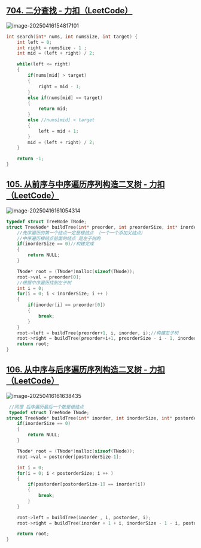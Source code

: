 ## [704. 二分查找 - 力扣（LeetCode）](https://leetcode.cn/problems/binary-search/?envType=problem-list-v2&envId=binary-search)

![image-20250416154817101](https://ting2.oss-cn-beijing.aliyuncs.com/picture/202504161548437.png)

```C
int search(int* nums, int numsSize, int target) {
    int left = 0;
    int right = numsSize - 1 ;
    int mid = (left + right) / 2;

    while(left <= right)
    {
        if(nums[mid] > target)
        {
            right = mid - 1;
        }
        else if(nums[mid] == target)
        {
            return mid;
        }
        else //nums[mid] < target
        {
            left = mid + 1;
        }
        mid = (left + right) / 2;
    }

    return -1;
}
```



## [105. 从前序与中序遍历序列构造二叉树 - 力扣（LeetCode）](https://leetcode.cn/problems/construct-binary-tree-from-preorder-and-inorder-traversal/?envType=problem-list-v2&envId=binary-tree)

![image-20250416161054314](https://ting2.oss-cn-beijing.aliyuncs.com/picture/202504161610663.png)

```C
typedef struct TreeNode TNode;
struct TreeNode* buildTree(int* preorder, int preorderSize, int* inorder, int inorderSize) {
    //先序遍历的第一个结点一定是根结点 （一个一个添加父结点）
    //中序遍历根结点前面的结点 是左子树的
    if(inorderSize == 0)//构建完成
    {
        return NULL;
    }

    TNode* root = (TNode*)malloc(sizeof(TNode));
    root->val = preorder[0];
    //根据中序遍历找到左子树
    int i = 0;
    for(i = 0; i < inorderSize; i ++ )
    {
        if(inorder[i] == preorder[0])
        {
            break;
        }
    }
    root->left = buildTree(preorder+1, i, inorder, i);//构建左子树
    root->right = buildTree(preorder+i+1, preorderSize - i - 1, inorder + i + 1, inorderSize - 1 - i);//构建右子树
    return root;
}
```

## [106. 从中序与后序遍历序列构造二叉树 - 力扣（LeetCode）](https://leetcode.cn/problems/construct-binary-tree-from-inorder-and-postorder-traversal/submissions/622814269/?envType=problem-list-v2&envId=binary-tree)

![image-20250416161638435](https://ting2.oss-cn-beijing.aliyuncs.com/picture/202504161616770.png)

```C
 //同理 后序遍历最后一个数是根结点
 typedef struct TreeNode TNode;
struct TreeNode* buildTree(int* inorder, int inorderSize, int* postorder, int postorderSize) {
    if(inorderSize == 0)
    {
        return NULL;
    }

    TNode* root = (TNode*)malloc(sizeof(TNode));
    root->val = postorder[postorderSize-1];

    int i = 0;
    for(i = 0; i < postorderSize; i ++ )
    {
        if(postorder[postorderSize-1] == inorder[i])
        {
            break;
        }
    }

    root->left = buildTree(inorder , i, postorder, i);
    root->right = buildTree(inorder + 1 + i, inorderSize - 1 - i, postorder + i, postorderSize - 1 - i);

    return root;
}
```

